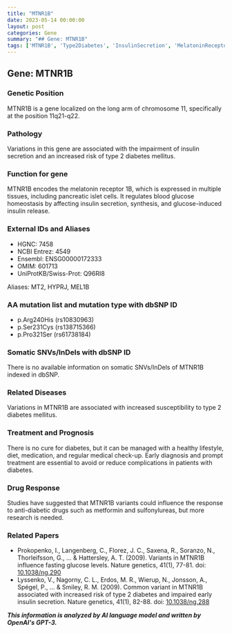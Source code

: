 ```yaml
---
title: "MTNR1B"
date: 2023-05-14 00:00:00
layout: post
categories: Gene
summary: "## Gene: MTNR1B"
tags: ['MTNR1B', 'Type2Diabetes', 'InsulinSecretion', 'MelatoninReceptor', 'GeneticVariations', 'DrugResponse', 'DiabetesManagement', 'MedicalResearch']
---
```


## Gene: MTNR1B

### Genetic Position
MTNR1B is a gene localized on the long arm of chromosome 11, specifically at the position 11q21-q22.

### Pathology
Variations in this gene are associated with the impairment of insulin secretion and an increased risk of type 2 diabetes mellitus.

### Function for gene
MTNR1B encodes the melatonin receptor 1B, which is expressed in multiple tissues, including pancreatic islet cells. It regulates blood glucose homeostasis by affecting insulin secretion, synthesis, and glucose-induced insulin release.

### External IDs and Aliases
- HGNC: 7458
- NCBI Entrez: 4549
- Ensembl: ENSG00000172333
- OMIM: 601713
- UniProtKB/Swiss-Prot: Q96RI8

Aliases: MT2, HYPRJ, MEL1B

### AA mutation list and mutation type with dbSNP ID
- p.Arg240His (rs10830963)
- p.Ser231Cys (rs138715366)
- p.Pro321Ser (rs61738184)

### Somatic SNVs/InDels with dbSNP ID
There is no available information on somatic SNVs/InDels of MTNR1B indexed in dbSNP.

### Related Diseases
Variations in MTNR1B are associated with increased susceptibility to type 2 diabetes mellitus.

### Treatment and Prognosis
There is no cure for diabetes, but it can be managed with a healthy lifestyle, diet, medication, and regular medical check-up. Early diagnosis and prompt treatment are essential to avoid or reduce complications in patients with diabetes.

### Drug Response
Studies have suggested that MTNR1B variants could influence the response to anti-diabetic drugs such as metformin and sulfonylureas, but more research is needed.

### Related Papers
- Prokopenko, I., Langenberg, C., Florez, J. C., Saxena, R., Soranzo, N., Thorleifsson, G., ... & Hattersley, A. T. (2009). Variants in MTNR1B influence fasting glucose levels. Nature genetics, 41(1), 77-81. doi: [10.1038/ng.290]([Click](https://doi.org/10.1038/ng.290))
- Lyssenko, V., Nagorny, C. L., Erdos, M. R., Wierup, N., Jonsson, A., Spégel, P., ... & Smiley, R. M. (2009). Common variant in MTNR1B associated with increased risk of type 2 diabetes and impaired early insulin secretion. Nature genetics, 41(1), 82-88. doi: [10.1038/ng.288]([Click](https://doi.org/10.1038/ng.288))

**_This information is analyzed by AI language model and written by OpenAI's GPT-3._**